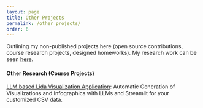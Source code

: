 ```yaml
---
layout: page
title: Other Projects
permalink: /other_projects/
order: 6
---
```


Outlining my non-published projects here (open source contributions, course research projects, designed homeworks). My research work can be seen [here](/research/).

#### **Other Research (Course Projects)**

[LLM based Lida Visualization Application](https://github.com/Abhinavcode13/lida_visualizationLLM_streamlitapp): Automatic Generation of Visualizations and Infographics with LLMs and Streamlit for your customized CSV data.
